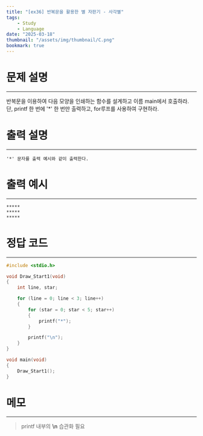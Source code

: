 ```yaml
---
title: "[ex36] 반복문을 활용한 별 자판기 - 사각별"
tags:
    - Study
    - Language
date: "2025-03-18"
thumbnail: "/assets/img/thumbnail/C.png"
bookmark: true
---
```

# 문제 설명
---
반복문을 이용하여 다음 모양을 인쇄하는 함수를 설계하고 이름 main에서 호출하라.
단, printf 한 번에 '*' 한 번만 출력하고, for루프를 사용하여 구현하라.

# 출력 설명
---

```
'*' 문자를 출력 예시와 같이 출력한다.
```

# 출력 예시
---

```
*****
*****
*****
```

# 정답 코드
---

```c
#include <stdio.h>

void Draw_Start1(void)
{
	int line, star;

	for (line = 0; line < 3; line++)
	{
		for (star = 0; star < 5; star++)
		{
			printf("*");
		}

		printf("\n");
	}
}

void main(void)
{
	Draw_Start1();
}
```

# 메모
---
> printf 내부의 **\n** 습관화 필요
